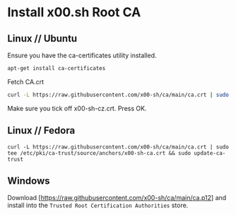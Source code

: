 # Install x00.sh Root CA

## Linux // Ubuntu
Ensure you have the ca-certificates utility installed.

```bash
apt-get install ca-certificates
```

Fetch CA.crt

```bash
curl -L https://raw.githubusercontent.com/x00-sh/ca/main/ca.crt | sudo tee /usr/share/ca-certificates/x00-sh-ca.crt && sudo dpkg-reconfigure ca-certificates
```

Make sure you tick off x00-sh-cz.crt. Press OK.

## Linux // Fedora
```
curl -L https://raw.githubusercontent.com/x00-sh/ca/main/ca.crt | sudo tee /etc/pki/ca-trust/source/anchors/x00-sh-ca.crt && sudo update-ca-trust
```

## Windows

Download [https://raw.githubusercontent.com/x00-sh/ca/main/ca.p12] and install into the `Trusted Root Certification Authorities` store.
